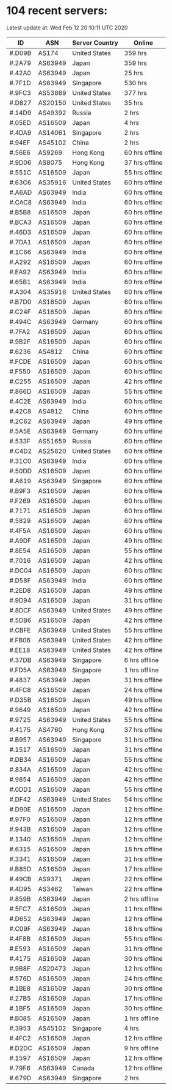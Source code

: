 # 104 recent servers:

Latest update at: Wed Feb 12 20:10:11 UTC 2020

| ID | ASN | Server Country | Online |
| -- | --- | -------------- | ------ |
| #.D09B | AS174 | United States | 359 hrs |
| #.2A79 | AS63949 | Japan | 359 hrs |
| #.42A0 | AS63949 | Japan | 25 hrs |
| #.7F1D | AS63949 | Singapore | 530 hrs |
| #.9FC3 | AS53889 | United States | 377 hrs |
| #.D827 | AS20150 | United States | 35 hrs |
| #.14D9 | AS49392 | Russia | 2 hrs |
| #.05ED | AS16509 | Japan | 4 hrs |
| #.4DA9 | AS14061 | Singapore | 2 hrs |
| #.94EF | AS45102 | China | 2 hrs |
| #.56E6 | AS9269 | Hong Kong | 60 hrs offline |
| #.9D06 | AS8075 | Hong Kong | 37 hrs offline |
| #.551C | AS16509 | Japan | 55 hrs offline |
| #.63C6 | AS35916 | United States | 60 hrs offline |
| #.A6AD | AS63949 | India | 60 hrs offline |
| #.CAC8 | AS63949 | India | 60 hrs offline |
| #.B5B8 | AS16509 | Japan | 60 hrs offline |
| #.BCA3 | AS16509 | Japan | 60 hrs offline |
| #.46D3 | AS16509 | Japan | 60 hrs offline |
| #.7DA1 | AS16509 | Japan | 60 hrs offline |
| #.1C66 | AS63949 | India | 60 hrs offline |
| #.A292 | AS16509 | Japan | 60 hrs offline |
| #.EA92 | AS63949 | India | 60 hrs offline |
| #.65B1 | AS63949 | India | 60 hrs offline |
| #.A304 | AS35916 | United States | 60 hrs offline |
| #.B7D0 | AS16509 | Japan | 60 hrs offline |
| #.C24F | AS16509 | Japan | 60 hrs offline |
| #.494C | AS63949 | Germany | 60 hrs offline |
| #.7FA2 | AS16509 | Japan | 60 hrs offline |
| #.9B2F | AS16509 | Japan | 60 hrs offline |
| #.6236 | AS4812 | China | 60 hrs offline |
| #.FCDE | AS16509 | Japan | 60 hrs offline |
| #.F550 | AS16509 | Japan | 60 hrs offline |
| #.C255 | AS16509 | Japan | 42 hrs offline |
| #.866D | AS16509 | Japan | 55 hrs offline |
| #.4C2E | AS63949 | India | 60 hrs offline |
| #.42C8 | AS4812 | China | 60 hrs offline |
| #.2C62 | AS63949 | Japan | 49 hrs offline |
| #.5A5E | AS63949 | Germany | 60 hrs offline |
| #.533F | AS51659 | Russia | 60 hrs offline |
| #.C4D2 | AS25820 | United States | 60 hrs offline |
| #.31C0 | AS63949 | India | 60 hrs offline |
| #.50DD | AS16509 | Japan | 60 hrs offline |
| #.A619 | AS63949 | Singapore | 60 hrs offline |
| #.B9F3 | AS16509 | Japan | 60 hrs offline |
| #.F269 | AS16509 | Japan | 60 hrs offline |
| #.7171 | AS16509 | Japan | 60 hrs offline |
| #.5829 | AS16509 | Japan | 60 hrs offline |
| #.4F5A | AS16509 | Japan | 60 hrs offline |
| #.A9DF | AS16509 | Japan | 49 hrs offline |
| #.8E54 | AS16509 | Japan | 55 hrs offline |
| #.7016 | AS16509 | Japan | 42 hrs offline |
| #.DC04 | AS16509 | Japan | 60 hrs offline |
| #.D58F | AS63949 | India | 60 hrs offline |
| #.2ED8 | AS16509 | Japan | 49 hrs offline |
| #.9D94 | AS16509 | Japan | 31 hrs offline |
| #.8DCF | AS63949 | United States | 49 hrs offline |
| #.5DB6 | AS16509 | Japan | 42 hrs offline |
| #.CBFE | AS63949 | United States | 55 hrs offline |
| #.FB06 | AS63949 | United States | 42 hrs offline |
| #.EE18 | AS63949 | United States | 42 hrs offline |
| #.37DB | AS63949 | Singapore | 6 hrs offline |
| #.FD5A | AS63949 | Singapore | 1 hrs offline |
| #.4837 | AS63949 | Japan | 31 hrs offline |
| #.4FC8 | AS16509 | Japan | 24 hrs offline |
| #.D35B | AS16509 | Japan | 49 hrs offline |
| #.9649 | AS16509 | Japan | 42 hrs offline |
| #.9725 | AS63949 | United States | 55 hrs offline |
| #.4175 | AS4760 | Hong Kong | 37 hrs offline |
| #.B957 | AS63949 | Singapore | 31 hrs offline |
| #.1517 | AS16509 | Japan | 31 hrs offline |
| #.DB34 | AS16509 | Japan | 55 hrs offline |
| #.834A | AS16509 | Japan | 42 hrs offline |
| #.9854 | AS16509 | Japan | 42 hrs offline |
| #.0DD1 | AS16509 | Japan | 55 hrs offline |
| #.DF42 | AS63949 | United States | 54 hrs offline |
| #.D90E | AS16509 | Japan | 12 hrs offline |
| #.97F0 | AS16509 | Japan | 12 hrs offline |
| #.943B | AS16509 | Japan | 12 hrs offline |
| #.1340 | AS16509 | Japan | 12 hrs offline |
| #.6315 | AS16509 | Japan | 18 hrs offline |
| #.3341 | AS16509 | Japan | 31 hrs offline |
| #.B85D | AS16509 | Japan | 17 hrs offline |
| #.49CB | AS9371 | Japan | 22 hrs offline |
| #.4D95 | AS3462 | Taiwan | 22 hrs offline |
| #.859B | AS63949 | Japan | 2 hrs offline |
| #.5FC7 | AS16509 | Japan | 11 hrs offline |
| #.D652 | AS63949 | Japan | 12 hrs offline |
| #.C09F | AS63949 | Japan | 18 hrs offline |
| #.4F8B | AS16509 | Japan | 55 hrs offline |
| #.E593 | AS16509 | Japan | 31 hrs offline |
| #.4175 | AS16509 | Japan | 30 hrs offline |
| #.9B8F | AS20473 | Japan | 12 hrs offline |
| #.576D | AS16509 | Japan | 24 hrs offline |
| #.1BE8 | AS16509 | Japan | 30 hrs offline |
| #.27B5 | AS16509 | Japan | 17 hrs offline |
| #.1BF5 | AS16509 | Japan | 30 hrs offline |
| #.B085 | AS16509 | Japan | 1 hrs offline |
| #.3953 | AS45102 | Singapore | 4 hrs |
| #.4FC2 | AS16509 | Japan | 12 hrs offline |
| #.D2DC | AS16509 | Japan | 9 hrs offline |
| #.1597 | AS16509 | Japan | 12 hrs offline |
| #.79F6 | AS63949 | Canada | 12 hrs offline |
| #.679D | AS63949 | Singapore | 2 hrs |

